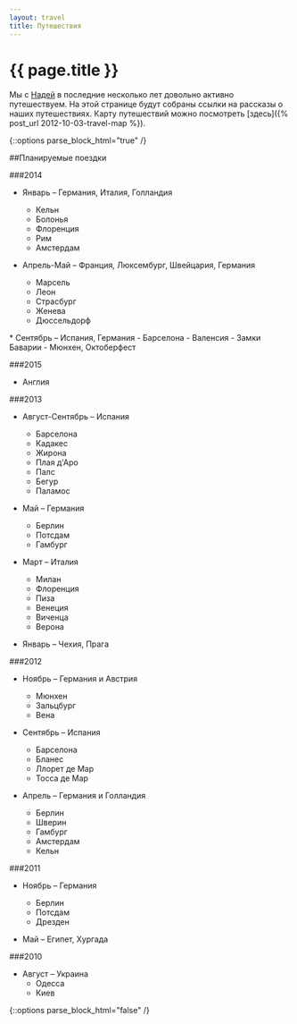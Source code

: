 ```yaml
---
layout: travel
title: Путешествия
---
```


# {{ page.title }}

Мы с [Надей](http://twitter.com/Nadi_ia) в последние несколько лет довольно
активно путешествуем.  На этой странице будут собраны ссылки на рассказы о наших
путешествиях. Карту путешествий можно посмотреть [здесь]({% post_url 2012-10-03-travel-map %}).


{::options parse_block_html="true" /}

<div class="planned">
##Планируемые поездки

###2014

* Январь – Германия, Италия, Голландия
  - Кельн
  - Болонья
  - Флоренция
  - Рим
  - Амстердам

* Апрель-Май – Франция, Люксембург, Швейцария, Германия
  - Марсель
  - Леон
  - Страсбург
  - Женева
  - Дюссельдорф

<div class="wish">
* Сентябрь – Испания, Германия
  - Барселона
  - Валенсия
  - Замки Баварии
  - Мюнхен, Октоберфест

###2015

* Англия


</div>

</div>


<div class="done">

###2013

* Август-Сентябрь – Испания
  - Барселона
  - Кадакес
  - Жирона
  - Плая д'Аро
  - Палс
  - Бегур
  - Паламос

* Май – Германия
  - Берлин
  - Потсдам
  - Гамбург

* Март – Италия
  - Милан
  - Флоренция
  - Пиза
  - Венеция
  - Виченца
  - Верона

* Январь – Чехия, Прага

###2012

* Ноябрь – Германия и Австрия
  - Мюнхен
  - Зальцбург
  - Вена

* Сентябрь – Испания
  - Барселона
  - Бланес
  - Ллорет де Мар
  - Тосса де Мар

* Апрель – Германия и Голландия
  - Берлин
  - Шверин
  - Гамбург
  - Амстердам
  - Кельн

###2011

* Ноябрь – Германия
  - Берлин
  - Потсдам
  - Дрезден

* Май – Египет, Хургада

###2010

* Август – Украина
  - Одесса
  - Киев

</div>

{::options parse_block_html="false" /}
<div class="clear">&nbsp;</div>
